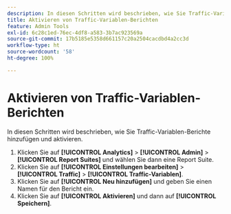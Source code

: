 ```yaml
---
description: In diesen Schritten wird beschrieben, wie Sie Traffic-Variablen-Berichte hinzufügen und aktivieren.
title: Aktivieren von Traffic-Variablen-Berichten
feature: Admin Tools
exl-id: 6c28c1ed-76ec-4df8-a583-3b7ac923569a
source-git-commit: 17b5185e5358d661157c20a2504cacdbd4a2cc3d
workflow-type: ht
source-wordcount: '58'
ht-degree: 100%

---
```


# Aktivieren von Traffic-Variablen-Berichten

In diesen Schritten wird beschrieben, wie Sie Traffic-Variablen-Berichte hinzufügen und aktivieren.

1. Klicken Sie auf **[!UICONTROL Analytics]** > **[!UICONTROL Admin]** > **[!UICONTROL Report Suites]** und wählen Sie dann eine Report Suite.
1. Klicken Sie auf **[!UICONTROL Einstellungen bearbeiten]** > **[!UICONTROL Traffic]** > **[!UICONTROL Traffic-Variablen]**.
1. Klicken Sie auf **[!UICONTROL Neu hinzufügen]** und geben Sie einen Namen für den Bericht ein.
1. Klicken Sie auf **[!UICONTROL Aktivieren]** und dann auf **[!UICONTROL Speichern]**.
